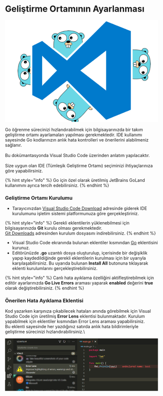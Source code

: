 # Geliştirme Ortamının Ayarlanması

![](<../.gitbook/assets/image 1.png>)

Go öğrenme sürecinizi hızlandırabilmek için bilgisayarınızda bir takım geliştirme ortamı ayarlamaları yapılması gerekmektedir. IDE kullanımı sayesinde Go kodlarınızın anlık hata kontrolleri ve önerilerini alabilmeniz sağlanır.\
\
Bu dokümantasyonda Visual Studio Code üzerinden anlatım yapılacaktır.\
\
Size uygun olan IDE (Tümleşik Geliştirme Ortamı) seçiminizi ihtiyaçlarınıza göre yapabilirsiniz.

{% hint style="info" %}
Go için özel olarak üretilmiş JetBrains GoLand kullanımını ayrıca tercih edebilirsiniz.
{% endhint %}

### Geliştirme Ortamı Kurulumu

* Tarayıcınızdan [Visual Studio Code Download](https://code.visualstudio.com/download) adresinde giderek IDE kurulumunu işletim sistemi platformunuza göre gerçekleştiriniz.

{% hint style="info" %}
Gerekli eklentilerin yüklenebilmesi için bilgisayarınızda **Git** kurulu olması gerekmektedir.\
[Git Downloads](https://git-scm.com/downloads) adresinden kurulum dosyasını indirebilirsiniz.
{% endhint %}

* Visual Studio Code ekranında bulunan eklentiler kısmından [Go](https://marketplace.visualstudio.com/items?itemName=golang.Go) eklentisini kurunuz.&#x20;
* Editörünüzde **.go** uzantılı dosya oluşturulup, içerisinde bir değişiklik yapıp kaydedildiğinde gerekli eklentilerin kurulması için bir uyarıyla karşılaşabilirsiniz. Bu uyarıda bulunan **Install All** butonuna tıklayarak eklenti kurulumlarını gerçekleştirebilirsiniz.

{% hint style="info" %}
Canlı hata ayıklama özelliğini aktifleştirebilmek için editör ayarlarınızda **Go Live Errors** araması yaparak **enabled** değerini **true** olarak değiştirebilirsiniz.
{% endhint %}

### Önerilen Hata Ayıklama Eklentisi

Kod yazarken karşınıza çıkabilecek hataları anında görebilmek için Visual Studio Code için üretilmiş **Error Lens** eklentisi bulunmaktadır. Kurulum yapabilmek için eklentiler kısmından Error Lens araması yapabilirsiniz.\
Bu eklenti sayesinde her yazdığınız satırda anlık hata bildirimleriyle geliştirme sürecinizi hızlandırabilirsiniz.\


![](<../.gitbook/assets/image (3).png>)
